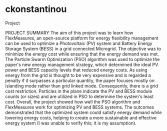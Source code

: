 # ckonstantinou
Project


PROJECT SUMMARY
The aim of this project was to learn how FlexMeasures, an open-source platform for energy flexibility management can be used to optimize a Photovoltaic (PV) system and Battery Energy Storage System (BESS) in a grid connected Microgrid. The objective was to minimize the energy cost while ensuring that the energy demand was met.
The Particle Swarm Optimization (PSO) algorithm was used to optimize the paper's new energy management strategy, which determined the ideal PV power and BESS capacity levels that reduced energy costs. As using energy from the grid is thought to be very expensive and is regarded a penalty if it surpasses a particular quantity, the paper focuses mostly on islanding mode rather than grid linked mode. Consequently, there is a grid cost restriction. Particles in the plane indicate the PV and BESS module counts (or sizes) and are utilized in PSO to determine the system's least cost.
Overall, the project showed how well the PSO algorithm and FlexMeasures work for optimizing PV and BESS systems. The outcomes demonstrated that the optimized system could satisfy energy demand while lowering energy costs, helping to create a more sustainable and effective energy system (I was unable to verify this; it is my assumption).
